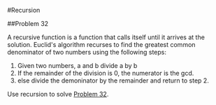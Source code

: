 #Recursion

##Problem 32

A recursive function is a function that calls itself until it arrives at the solution. Euclid's algorithm recurses to find the greatest common denominator of two numbers using the following steps:

1. Given two numbers, a and b divide a by b
2. If the remainder of the division is 0, the numerator is the gcd.
3. else divide the demoninator by the remainder and return to step 2.

Use recursion to solve [Problem 32](../p/p32.md).